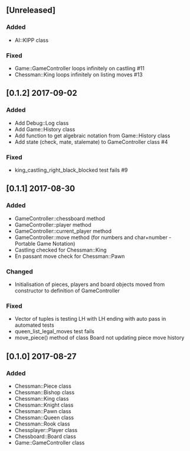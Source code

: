 ## [Unreleased]

### Added

- AI::KIPP class

### Fixed

- Game::GameController loops infinitely on castling #11
- Chessman::King loops infinitely on listing moves #13

## [0.1.2] 2017-09-02

### Added

- Add Debug::Log class
- Add Game::History class
- Add function to get algebraic notation from Game::History class
- Add state (check, mate, stalemate) to GameController class #4

### Fixed

- king_castling_right_black_blocked test fails #9

## [0.1.1] 2017-08-30

### Added

- GameController::chessboard method
- GameController::player method
- GameController::current_player method
- GameController::move method (for numbers and char+number - Portable Game Notation)
- Castling checked for Chessman::King
- En passant move check for Chessman::Pawn

### Changed

- Initialisation of pieces, players and board objects moved from constructor to definition of GameController

### Fixed

- Vector of tuples is testing LH with LH ending with auto pass in automated tests
- queen_list_legal_moves test fails
- move_piece() method of class Board not updating piece move history

## [0.1.0] 2017-08-27

### Added

- Chessman::Piece class
- Chessman::Bishop class
- Chessman::King class
- Chessman::Knight class
- Chessman::Pawn class
- Chessman::Queen class
- Chessman::Rook class
- Chessplayer::Player class
- Chessboard::Board class
- Game::GameController class
